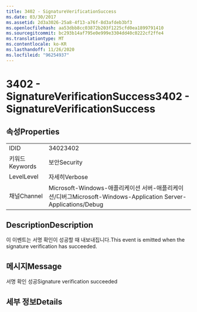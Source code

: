 ```yaml
---
title: 3402 - SignatureVerificationSuccess
ms.date: 03/30/2017
ms.assetid: 2d3a3026-25a8-4f13-a76f-8d3afdeb3bf3
ms.openlocfilehash: aa53dbb8cc03872b203f1225cfd0ea1899791410
ms.sourcegitcommit: bc293b14af795e0e999e3304dd40c0222cf2ffe4
ms.translationtype: MT
ms.contentlocale: ko-KR
ms.lasthandoff: 11/26/2020
ms.locfileid: "96254937"
---
```

# <a name="3402---signatureverificationsuccess"></a><span data-ttu-id="74092-102">3402 - SignatureVerificationSuccess</span><span class="sxs-lookup"><span data-stu-id="74092-102">3402 - SignatureVerificationSuccess</span></span>

## <a name="properties"></a><span data-ttu-id="74092-103">속성</span><span class="sxs-lookup"><span data-stu-id="74092-103">Properties</span></span>  
  
|||  
|-|-|  
|<span data-ttu-id="74092-104">ID</span><span class="sxs-lookup"><span data-stu-id="74092-104">ID</span></span>|<span data-ttu-id="74092-105">3402</span><span class="sxs-lookup"><span data-stu-id="74092-105">3402</span></span>|  
|<span data-ttu-id="74092-106">키워드</span><span class="sxs-lookup"><span data-stu-id="74092-106">Keywords</span></span>|<span data-ttu-id="74092-107">보안</span><span class="sxs-lookup"><span data-stu-id="74092-107">Security</span></span>|  
|<span data-ttu-id="74092-108">Level</span><span class="sxs-lookup"><span data-stu-id="74092-108">Level</span></span>|<span data-ttu-id="74092-109">자세히</span><span class="sxs-lookup"><span data-stu-id="74092-109">Verbose</span></span>|  
|<span data-ttu-id="74092-110">채널</span><span class="sxs-lookup"><span data-stu-id="74092-110">Channel</span></span>|<span data-ttu-id="74092-111">Microsoft-Windows-애플리케이션 서버-애플리케이션/디버그</span><span class="sxs-lookup"><span data-stu-id="74092-111">Microsoft-Windows-Application Server-Applications/Debug</span></span>|  
  
## <a name="description"></a><span data-ttu-id="74092-112">Description</span><span class="sxs-lookup"><span data-stu-id="74092-112">Description</span></span>  

 <span data-ttu-id="74092-113">이 이벤트는 서명 확인이 성공할 때 내보내집니다.</span><span class="sxs-lookup"><span data-stu-id="74092-113">This event is emitted when the signature verification has succeeded.</span></span>  
  
## <a name="message"></a><span data-ttu-id="74092-114">메시지</span><span class="sxs-lookup"><span data-stu-id="74092-114">Message</span></span>  

 <span data-ttu-id="74092-115">서명 확인 성공</span><span class="sxs-lookup"><span data-stu-id="74092-115">Signature verification succeeded</span></span>  
  
## <a name="details"></a><span data-ttu-id="74092-116">세부 정보</span><span class="sxs-lookup"><span data-stu-id="74092-116">Details</span></span>

